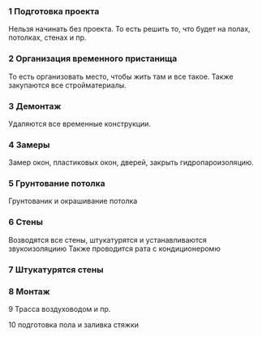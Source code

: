 ### 1 Подготовка проекта
Нельзя начинать без проекта. То есть решить то, что будет на полах, потолках, стенах и пр.

### 2 Организация временного пристанища
То есть организовать место, чтобы жить там и все такое. Также закупаются все стройматериалы.

### 3 Демонтаж
Удаляются все временные конструкции.

### 4 Замеры
Замер окон, пластиковых окон, дверей, закрыть гидропароизоляцию.

### 5 Грунтование потолка
Грунтованик и окрашивание потолка

### 6 Стены
Возводятся все стены, штукатурятся и устанавливаются звукоизоляциию Также проводится рата с кондиционеромю

### 7 Штукатурятся стены

### 8 Монтаж

9 Трасса воздуховодом и пр.

10 подготовка пола и заливка стяжки